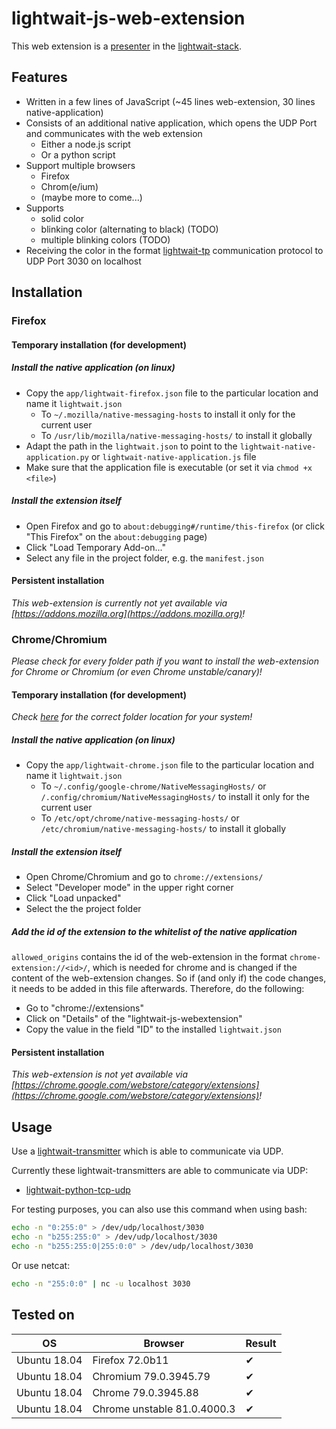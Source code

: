 # lightwait-js-web-extension

This web extension is a [presenter](https://github.com/BuZZ-T/lightwait#presenter) in the [lightwait-stack](https://github.com/BuZZ-T/lightwait).

## Features

* Written in a few lines of JavaScript (~45 lines web-extension, 30 lines native-application)
* Consists of an additional native application, which opens the UDP Port and communicates with the web extension
    * Either a node.js script
    * Or a python script
* Support multiple browsers
	* Firefox
	* Chrom(e/ium)
	* (maybe more to come...)
* Supports
    * solid color
    * blinking color (alternating to black) (TODO)
    * multiple blinking colors (TODO)
* Receiving the color in the format [lightwait-tp](https://github.com/BuZZ-T/lightwait#transmitter---presenter) communication protocol to UDP Port 3030 on localhost


## Installation

### Firefox

#### Temporary installation (for development)

##### Install the native application (on linux)

* Copy the `app/lightwait-firefox.json` file to the particular location and name it `lightwait.json`
    * To `~/.mozilla/native-messaging-hosts` to install it only for the current user
    * To `/usr/lib/mozilla/native-messaging-hosts/` to install it globally
* Adapt the path in the `lightwait.json` to point to the `lightwait-native-application.py` or `lightwait-native-application.js` file
* Make sure that the application file is executable (or set it via `chmod +x <file>`)

##### Install the extension itself
* Open Firefox and go to `about:debugging#/runtime/this-firefox` (or click "This Firefox" on the `about:debugging` page)
* Click "Load Temporary Add-on..."
* Select any file in the project folder, e.g. the `manifest.json`

#### Persistent installation

*This web-extension is currently not yet available via [https://addons.mozilla.org](https://addons.mozilla.org)!*

### Chrome/Chromium

*Please check for every folder path if you want to install the web-extension for Chrome or Chromium (or even Chrome unstable/canary)!*

#### Temporary installation (for development)

*Check [here](https://developer.chrome.com/extensions/nativeMessaging#native-messaging-host-location) for the correct folder location for your system!*

##### Install the native application (on linux)
* Copy the `app/lightwait-chrome.json` file to the particular location and name it `lightwait.json`
    * To `~/.config/google-chrome/NativeMessagingHosts/` or `/.config/chromium/NativeMessagingHosts/` to install it only for the current user
    * To `/etc/opt/chrome/native-messaging-hosts/` or `/etc/chromium/native-messaging-hosts/` to install it globally

##### Install the extension itself
* Open Chrome/Chromium and go to `chrome://extensions/`
* Select "Developer mode" in the upper right corner
* Click "Load unpacked"
* Select the the project folder

##### Add the id of the extension to the whitelist of the native application
`allowed_origins` contains the id of the web-extension in the format `chrome-extension://<id>/`, which is needed for chrome and is changed if the content of the web-extension changes.  So if (and only if) the code changes, it needs to be added in this file afterwards. Therefore, do the following:

* Go to "chrome://extensions"
* Click on "Details" of the "lightwait-js-webextension"
* Copy the value in the field "ID" to the installed `lightwait.json`

#### Persistent installation

*This web-extension is not yet available via [https://chrome.google.com/webstore/category/extensions](https://chrome.google.com/webstore/category/extensions)!*

## Usage

Use a [lightwait-transmitter](https://github.com/BuZZ-T/lightwait#transmitter) which is able to communicate via UDP.

Currently these lightwait-transmitters are able to communicate via UDP:

* [lightwait-python-tcp-udp](https://github.com/BuZZ-T/lightwait-python-tcp-udp)

For testing purposes, you can also use this command when using bash:
```bash
echo -n "0:255:0" > /dev/udp/localhost/3030 
echo -n "b255:255:0" > /dev/udp/localhost/3030
echo -n "b255:255:0|255:0:0" > /dev/udp/localhost/3030
```
Or use netcat:
```bash
echo -n "255:0:0" | nc -u localhost 3030
```



## Tested on

| OS | Browser  | Result
|-|-|-
| Ubuntu 18.04 | Firefox 72.0b11 | ✔
| Ubuntu 18.04 | Chromium 79.0.3945.79 | ✔
| Ubuntu 18.04 | Chrome 79.0.3945.88 | ✔
| Ubuntu 18.04 | Chrome unstable 81.0.4000.3 | ✔
